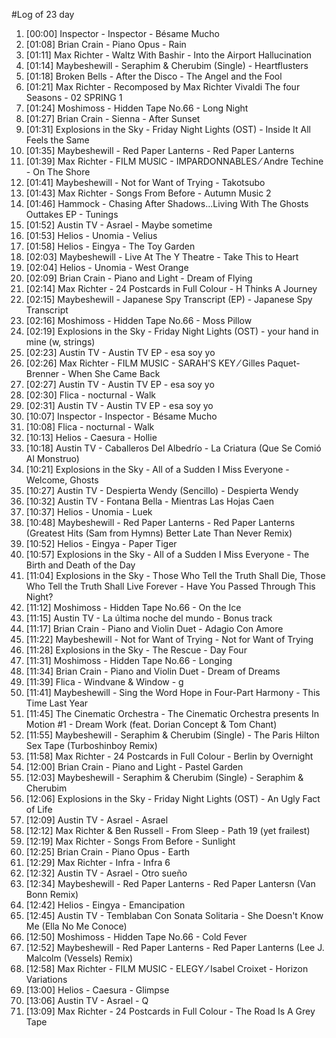 #Log of 23 day

1. [00:00] Inspector - Inspector - Bésame Mucho
1. [01:08] Brian Crain - Piano Opus - Rain
1. [01:11] Max Richter - Waltz With Bashir - Into the Airport Hallucination
1. [01:14] Maybeshewill - Seraphim & Cherubim (Single) - Heartflusters
1. [01:18] Broken Bells - After the Disco - The Angel and the Fool
1. [01:21] Max Richter - Recomposed by Max Richter Vivaldi The four Seasons - 02 SPRING 1
1. [01:24] Moshimoss - Hidden Tape No.66 - Long Night
1. [01:27] Brian Crain - Sienna - After Sunset
1. [01:31] Explosions in the Sky - Friday Night Lights (OST) - Inside It All Feels the Same
1. [01:35] Maybeshewill - Red Paper Lanterns - Red Paper Lanterns
1. [01:39] Max Richter - FILM MUSIC - IMPARDONNABLES ⁄ Andre Techine - On The Shore
1. [01:41] Maybeshewill - Not for Want of Trying - Takotsubo
1. [01:43] Max Richter - Songs From Before - Autumn Music 2
1. [01:46] Hammock - Chasing After Shadows...Living With The Ghosts Outtakes EP - Tunings
1. [01:52] Austin TV - Asrael - Maybe sometime
1. [01:53] Helios - Unomia - Velius
1. [01:58] Helios - Eingya - The Toy Garden
1. [02:03] Maybeshewill - Live At The Y Theatre - Take This to Heart
1. [02:04] Helios - Unomia - West Orange
1. [02:09] Brian Crain - Piano and Light - Dream of Flying
1. [02:14] Max Richter - 24 Postcards in Full Colour - H Thinks A Journey
1. [02:15] Maybeshewill - Japanese Spy Transcript (EP) - Japanese Spy Transcript
1. [02:16] Moshimoss - Hidden Tape No.66 - Moss Pillow
1. [02:19] Explosions in the Sky - Friday Night Lights (OST) - your hand in mine (w, strings)
1. [02:23] Austin TV - Austin TV EP - esa soy yo
1. [02:26] Max Richter - FILM MUSIC - SARAH'S KEY ⁄ Gilles Paquet-Brenner - When She Came Back
1. [02:27] Austin TV - Austin TV EP - esa soy yo
1. [02:30] Flica - nocturnal - Walk
1. [02:31] Austin TV - Austin TV EP - esa soy yo
1. [10:07] Inspector - Inspector - Bésame Mucho
1. [10:08] Flica - nocturnal - Walk
1. [10:13] Helios - Caesura - Hollie
1. [10:18] Austin TV - Caballeros Del Albedrío - La Criatura (Que Se Comió Al Monstruo)
1. [10:21] Explosions in the Sky - All of a Sudden I Miss Everyone - Welcome, Ghosts
1. [10:27] Austin TV - Despierta Wendy (Sencillo) - Despierta Wendy
1. [10:32] Austin TV - Fontana Bella - Mientras Las Hojas Caen
1. [10:37] Helios - Unomia - Luek
1. [10:48] Maybeshewill - Red Paper Lanterns - Red Paper Lanterns (Greatest Hits (Sam from Hymns) Better Late Than Never Remix)
1. [10:52] Helios - Eingya - Paper Tiger
1. [10:57] Explosions in the Sky - All of a Sudden I Miss Everyone - The Birth and Death of the Day
1. [11:04] Explosions in the Sky - Those Who Tell the Truth Shall Die, Those Who Tell the Truth Shall Live Forever - Have You Passed Through This Night?
1. [11:12] Moshimoss - Hidden Tape No.66 - On the Ice
1. [11:15] Austin TV - La última noche del mundo - Bonus track
1. [11:17] Brian Crain - Piano and Violin Duet - Adagio Con Amore
1. [11:22] Maybeshewill - Not for Want of Trying - Not for Want of Trying
1. [11:28] Explosions in the Sky - The Rescue - Day Four
1. [11:31] Moshimoss - Hidden Tape No.66 - Longing
1. [11:34] Brian Crain - Piano and Violin Duet - Dream of Dreams
1. [11:39] Flica - Windvane & Window - g
1. [11:41] Maybeshewill - Sing the Word Hope in Four-Part Harmony - This Time Last Year
1. [11:45] The Cinematic Orchestra - The Cinematic Orchestra presents In Motion #1 - Dream Work (feat. Dorian Concept & Tom Chant)
1. [11:55] Maybeshewill - Seraphim & Cherubim (Single) - The Paris Hilton Sex Tape (Turboshinboy Remix)
1. [11:58] Max Richter - 24 Postcards in Full Colour - Berlin by Overnight
1. [12:00] Brian Crain - Piano and Light - Pastel Garden
1. [12:03] Maybeshewill - Seraphim & Cherubim (Single) - Seraphim & Cherubim
1. [12:06] Explosions in the Sky - Friday Night Lights (OST) - An Ugly Fact of Life
1. [12:09] Austin TV - Asrael - Asrael
1. [12:12] Max Richter & Ben Russell - From Sleep - Path 19 (yet frailest)
1. [12:19] Max Richter - Songs From Before - Sunlight
1. [12:25] Brian Crain - Piano Opus - Earth
1. [12:29] Max Richter - Infra - Infra 6
1. [12:32] Austin TV - Asrael - Otro sueño
1. [12:34] Maybeshewill - Red Paper Lanterns - Red Paper Lantersn (Van Bonn Remix)
1. [12:42] Helios - Eingya - Emancipation
1. [12:45] Austin TV - Temblaban Con Sonata Solitaria - She Doesn't Know Me (Ella No Me Conoce)
1. [12:50] Moshimoss - Hidden Tape No.66 - Cold Fever
1. [12:52] Maybeshewill - Red Paper Lanterns - Red Paper Lanterns (Lee J. Malcolm (Vessels) Remix)
1. [12:58] Max Richter - FILM MUSIC - ELEGY ⁄ Isabel Croixet - Horizon Variations
1. [13:00] Helios - Caesura - Glimpse
1. [13:06] Austin TV - Asrael - Q
1. [13:09] Max Richter - 24 Postcards in Full Colour - The Road Is A Grey Tape
